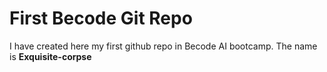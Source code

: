 # First Becode Git Repo

I have created here my first github repo in Becode AI bootcamp.
The name is **Exquisite-corpse**

